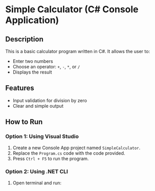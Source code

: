# Simple Calculator (C# Console Application)

## Description
This is a basic calculator program written in C#. It allows the user to:
- Enter two numbers
- Choose an operator: `+`, `-`, `*`, or `/`
- Displays the result

## Features
- Input validation for division by zero
- Clear and simple output

## How to Run
### Option 1: Using Visual Studio
1. Create a new Console App project named `SimpleCalculator`.
2. Replace the `Program.cs` code with the code provided.
3. Press `Ctrl + F5` to run the program.

### Option 2: Using .NET CLI
1. Open terminal and run:

